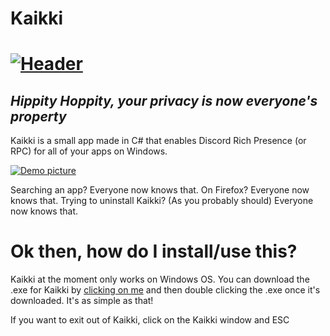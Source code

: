 # Kaikki

# [![Header](https://i.imgur.com/QnwpJhA.png)](https://github.com/Plextora/kaikki#README)

## *Hippity Hoppity, your privacy is now everyone's property*

Kaikki is a small app made in C# that enables Discord Rich Presence (or RPC) for all of your apps on Windows.

[![Demo picture](https://i.imgur.com/Vuhr1sl.png)](https://github.com/Plextora/kaikki#README)

Searching an app? Everyone now knows that. On Firefox? Everyone now knows that. Trying to uninstall Kaikki? (As you probably should) Everyone now knows that.

# Ok then, how do I install/use this?
Kaikki at the moment only works on Windows OS. You can download the .exe for Kaikki by [clicking on me](https://github.com/Plextora/kaikki/releases/download/1.0.0/Kaikki.exe) and then double clicking the .exe once it's downloaded. It's as simple as that!

If you want to exit out of Kaikki, click on the Kaikki window and ESC
